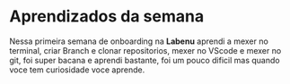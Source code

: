 # Aprendizados da semana

Nessa primeira semana de onboarding na **Labenu** aprendi a mexer no terminal, criar Branch e clonar repositorios, mexer no VScode e mexer no git, foi super bacana e aprendi bastante, foi um pouco dificil mas quando voce tem curiosidade voce aprende.
